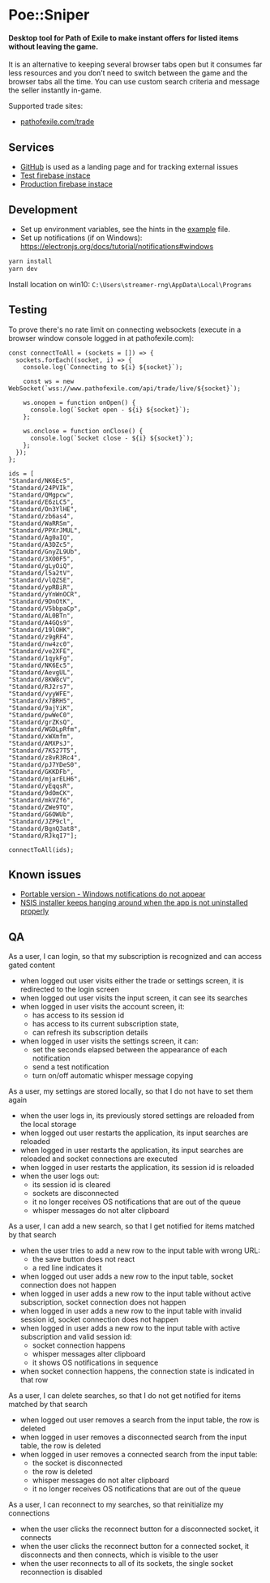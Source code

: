 # Poe::Sniper

#### Desktop tool for Path of Exile to make instant offers for listed items without leaving the game.


It is an alternative to keeping several browser tabs open but it consumes far less resources and you don’t need to switch between the game and the browser tabs all the time. You can use custom search criteria and message the seller instantly in-game.

Supported trade sites:
- [pathofexile.com/trade](https://www.pathofexile.com/trade/search/)

## Services

- [GitHub](https://github.com/5k-mirrors/poe-sniper) is used as a landing page and for tracking external issues
- [Test firebase instace](https://console.firebase.google.com/u/0/project/poe-sniper/overview)
- [Production firebase instace](https://console.firebase.google.com/u/0/project/poe-sniper-gateway/overview)

## Development

- Set up environment variables, see the hints in the [example](./.env.example) file.
- Set up notifications (if on Windows): https://electronjs.org/docs/tutorial/notifications#windows

```bash
yarn install
yarn dev
```

Install location on win10: `C:\Users\streamer-rng\AppData\Local\Programs`

## Testing

To prove there's no rate limit on connecting websockets (execute in a browser window console logged in at pathofexile.com):
```
const connectToAll = (sockets = []) => {
  sockets.forEach((socket, i) => {
    console.log(`Connecting to ${i} ${socket}`);

    const ws = new WebSocket(`wss://www.pathofexile.com/api/trade/live/${socket}`);

    ws.onopen = function onOpen() {
      console.log(`Socket open - ${i} ${socket}`);
    };

    ws.onclose = function onClose() {
      console.log(`Socket close - ${i} ${socket}`);
    };
  });
};

ids = [
"Standard/NK6Ec5",
"Standard/24PVIk",
"Standard/QMgpcw",
"Standard/E6zLC5",
"Standard/On3YlHE",
"Standard/zb6as4",
"Standard/WaRRSm",
"Standard/PPXrJMUL",
"Standard/Ag0aIQ",
"Standard/A3DZc5",
"Standard/GnyZL9Ub",
"Standard/3XO0F5",
"Standard/gLyOiQ",
"Standard/l5a2tV",
"Standard/vlQZSE",
"Standard/ypRBiR",
"Standard/yYnWnOCR",
"Standard/9DnOtK",
"Standard/V5bbpaCp",
"Standard/AL0BTn",
"Standard/A4GQs9",
"Standard/19lOHK",
"Standard/z9gRF4",
"Standard/nw4zc0",
"Standard/ve2XFE",
"Standard/1qykFg",
"Standard/NK6Ec5",
"Standard/AevgUL",
"Standard/8KW8cV",
"Standard/RJ2rs7",
"Standard/vyyWFE",
"Standard/x7BRH5",
"Standard/9ajYiK",
"Standard/pwWeC0",
"Standard/grZKsQ",
"Standard/WGDLpRfm",
"Standard/xWXmfm",
"Standard/AMXPsJ",
"Standard/7K527T5",
"Standard/z8vR3Rc4",
"Standard/pJ7YDeS0",
"Standard/GKKDFb",
"Standard/mjarELH6",
"Standard/yEqqsR",
"Standard/9dOmCK",
"Standard/mkVZf6",
"Standard/ZWe9TQ",
"Standard/G6OWUb",
"Standard/JZP9cl",
"Standard/BgnQ3at8",
"Standard/RJkqI7"];

connectToAll(ids);
```

## Known issues

- [Portable version - Windows notifications do not appear](https://github.com/electron-userland/electron-builder/issues/4054)
- [NSIS installer keeps hanging around when the app is not uninstalled properly](https://github.com/electron-userland/electron-builder/issues/4057#issuecomment-537684523)

## QA

As a user, I can login, so that my subscription is recognized and can access gated content

- when logged out user visits either the trade or settings screen, it is redirected to the login screen
- when logged out user visits the input screen, it can see its searches
- when logged in user visits the account screen, it:
  - has access to its session id
  - has access to its current subscription state,
  - can refresh its subscription details
- when logged in user visits the settings screen, it can:
  - set the seconds elapsed between the appearance of each notification
  - send a test notification
  - turn on/off automatic whisper message copying

As a user, my settings are stored locally, so that I do not have to set them again

- when the user logs in, its previously stored settings are reloaded from the local storage
- when logged out user restarts the application, its input searches are reloaded
- when logged in user restarts the application, its input searches are reloaded and socket connections are executed
- when logged in user restarts the application, its session id is reloaded
- when the user logs out:
  - its session id is cleared
  - sockets are disconnected
  - it no longer receives OS notifications that are out of the queue
  - whisper messages do not alter clipboard

As a user, I can add a new search, so that I get notified for items matched by that search

- when the user tries to add a new row to the input table with wrong URL:
  - the save button does not react
  - a red line indicates it
- when logged out user adds a new row to the input table, socket connection does not happen
- when logged in user adds a new row to the input table without active subscription, socket connection does not happen
- when logged in user adds a new row to the input table with invalid session id, socket connection does not happen
- when logged in user adds a new row to the input table with active subscription and valid session id:
  - socket connection happens
  - whisper messages alter clipboard
  - it shows OS notifications in sequence
- when socket connection happens, the connection state is indicated in that row

As a user, I can delete searches, so that I do not get notified for items matched by that search

- when logged out user removes a search from the input table, the row is deleted
- when logged in user removes a disconnected search from the input table, the row is deleted
- when logged in user removes a connected search from the input table:
  - the socket is disconnected
  - the row is deleted
  - whisper messages do not alter clipboard
  - it no longer receives OS notifications that are out of the queue

As a user, I can reconnect to my searches, so that reinitialize my connections

- when the user clicks the reconnect button for a disconnected socket, it connects
- when the user clicks the reconnect button for a connected socket, it disconnects and then connects, which is visible to the user
- when the user reconnects to all of its sockets, the single socket reconnection is disabled
